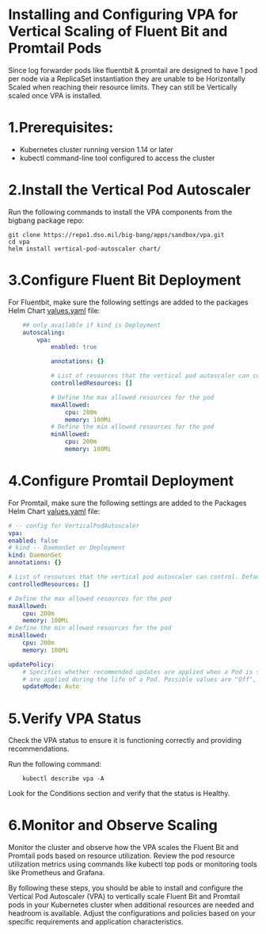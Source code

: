 # Installing and Configuring VPA for Vertical Scaling of Fluent Bit and Promtail Pods

Since log forwarder pods like fluentbit & promtail are designed to have 1 pod per node via a ReplicaSet instantiation they are unable to be Horizontally Scaled when reaching their resource limits. They can still be Vertically scaled once VPA is installed.

# 1.Prerequisites:
- Kubernetes cluster running version 1.14 or later
- kubectl command-line tool configured to access the cluster

# 2.Install the Vertical Pod Autoscaler
Run the following commands to install the VPA components from the bigbang package repo:

```shell
git clone https://repo1.dso.mil/big-bang/apps/sandbox/vpa.git
cd vpa
helm install vertical-pod-autoscaler chart/
```

# 3.Configure Fluent Bit Deployment
For Fluentbit, make sure the following settings are added to the packages Helm Chart [values.yaml](https://repo1.dso.mil/big-bang/product/packages/fluentbit/-/blob/main/chart/values.yaml_) file:

```yaml
    ## only available if kind is Deployment
    autoscaling:
        vpa:
            enabled: true

            annotations: {}

            # List of resources that the vertical pod autoscaler can control. Defaults to cpu and memory
            controlledResources: []

            # Define the max allowed resources for the pod
            maxAllowed:
                cpu: 200m
                memory: 100Mi
            # Define the min allowed resources for the pod
            minAllowed:
                cpu: 200m
                memory: 100Mi
```

# 4.Configure Promtail Deployment
For Promtail, make sure the following settings are added to the Packages Helm Chart [values.yaml](https://repo1.dso.mil/big-bang/product/packages/promtail/-/blob/main/chart/values.yaml) file:

```yaml
# -- config for VerticalPodAutoscaler
vpa:
enabled: false
# kind -- DaemonSet or Deployment
kind: DaemonSet
annotations: {}

# List of resources that the vertical pod autoscaler can control. Defaults to cpu and memory
controlledResources: []

# Define the max allowed resources for the pod
maxAllowed:
    cpu: 200m
    memory: 100Mi
# Define the min allowed resources for the pod
minAllowed:
    cpu: 200m
    memory: 100Mi

updatePolicy:
    # Specifies whether recommended updates are applied when a Pod is started and whether recommended updates
    # are applied during the life of a Pod. Possible values are "Off", "Initial", "Recreate", and "Auto".
    updateMode: Auto
```

# 5.Verify VPA Status
Check the VPA status to ensure it is functioning correctly and providing recommendations.

Run the following command:

```shell
    kubectl describe vpa -A 
```

Look for the Conditions section and verify that the status is Healthy.

# 6.Monitor and Observe Scaling
Monitor the cluster and observe how the VPA scales the Fluent Bit and Promtail pods based on resource utilization.
Review the pod resource utilization metrics using commands like kubectl top pods or monitoring tools like Prometheus and Grafana.

By following these steps, you should be able to install and configure the Vertical Pod Autoscaler (VPA) to vertically scale Fluent Bit and Promtail pods in your Kubernetes cluster when additional resources are needed and headroom is available. Adjust the configurations and policies based on your specific requirements and application characteristics.
